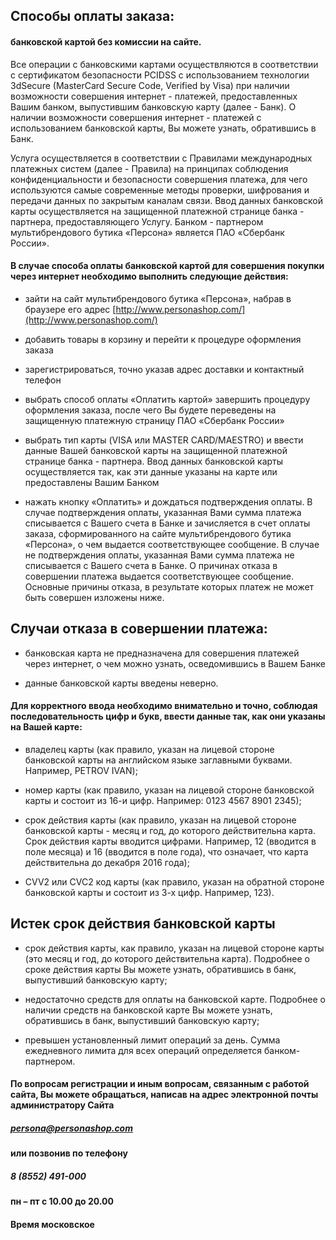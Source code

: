 ## Способы оплаты заказа:

#### банковской картой без комиссии на сайте.

Все операции с банковскими картами осуществляются в соответствии с сертификатом безопасности PCIDSS c использованием технологии 3dSecure (MasterCard Secure Code, Verified by Visa) при наличии возможности совершения интернет - платежей, предоставленных Вашим банком, выпустившим банковскую карту (далее - Банк). О наличии возможности совершения интернет - платежей с использованием банковской карты, Вы можете узнать, обратившись в Банк.

Услуга осуществляется в соответствии с Правилами международных платежных систем (далее - Правила) на принципах соблюдения конфиденциальности и безопасности совершения платежа, для чего используются самые современные методы проверки, шифрования и передачи данных по закрытым каналам связи. Ввод данных банковской карты осуществляется на защищенной платежной странице банка - партнера, предоставляющего Услугу. Банком - партнером мультибрендового бутика «Персона» является ПАО «Сбербанк России».

#### В случае способа оплаты банковской картой для совершения покупки через интернет необходимо выполнить следующие действия:

- зайти на сайт мультибрендового бутика «Персона», набрав в браузере его адрес [http://www.personashop.com/](http://www.personashop.com/)

- добавить товары в корзину и перейти к процедуре оформления заказа

- зарегистрироваться, точно указав адрес доставки и контактный телефон

- выбрать способ оплаты «Оплатить картой» завершить процедуру оформления заказа, после чего Вы будете переведены на защищенную платежную страницу ПАО «Сбербанк России»

- выбрать тип карты (VISA или MASTER CARD/MAESTRO) и ввести данные Вашей банковской карты на защищенной платежной странице банка - партнера. Ввод данных банковской карты осуществляется так, как эти данные указаны на карте или предоставлены Вашим Банком

- нажать кнопку «Оплатить» и дождаться подтверждения оплаты. В случае подтверждения оплаты, указанная Вами сумма платежа списывается с Вашего счета в Банке и зачисляется в счет оплаты заказа, сформированного на сайте мультибрендового бутика «Персона», о чем выдается соответствующее сообщение. В случае не подтверждения оплаты, указанная Вами сумма платежа не списывается с Вашего счета в Банке. О причинах отказа в совершении платежа выдается соответствующее сообщение. Основные причины отказа, в результате которых платеж не может быть совершен изложены ниже.

## Случаи отказа в совершении платежа:

- банковская карта не предназначена для совершения платежей через интернет, о чем можно узнать, осведомившись в Вашем Банке

- данные банковской карты введены неверно.

#### Для корректного ввода необходимо внимательно и точно, соблюдая последовательность цифр и букв, ввести данные так, как они указаны на Вашей карте:

- владелец карты (как правило, указан на лицевой стороне банковской карты на английском языке заглавными буквами. Например, PETROV IVAN);

- номер карты (как правило, указан на лицевой стороне банковской карты и состоит из 16-и цифр. Например: 0123 4567 8901 2345);

- срок действия карты (как правило, указан на лицевой стороне банковской карты - месяц и год, до которого действительна карта. Срок действия карты вводится цифрами. Например, 12 (вводится в поле месяца) и 16 (вводится в поле года), что означает, что карта действительна до декабря 2016 года);

- CVV2 или CVC2 код карты (как правило, указан на обратной стороне банковской карты и состоит из 3-х цифр. Например, 123).

## Истек срок действия банковской карты

- срок действия карты, как правило, указан на лицевой стороне карты (это месяц и год, до которого действительна карта). Подробнее о сроке действия карты Вы можете узнать, обратившись в банк, выпустивший банковскую карту;

- недостаточно средств для оплаты на банковской карте. Подробнее о наличии средств на банковской карте Вы можете узнать, обратившись в банк, выпустивший банковскую карту;

- превышен установленный лимит операций за день. Сумма ежедневного лимита для всех операций определяется банком-партнером.

#### По вопросам регистрации и иным вопросам, связанным с работой сайта, Вы можете обращаться, написав на адрес электронной почты администратору Сайта

##### persona@personashop.com

#### или позвонив по телефону

##### 8 (8552) 491-000

#### пн – пт с 10.00 до 20.00

#### Время московское
